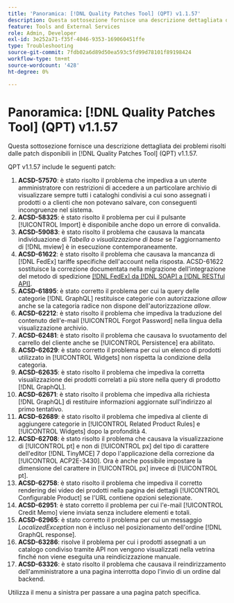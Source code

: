 ```yaml
---
title: 'Panoramica: [!DNL Quality Patches Tool] (QPT) v1.1.57'
description: Questa sottosezione fornisce una descrizione dettagliata dei problemi risolti dalle patch disponibili in  [!DNL Quality Patches Tool] (QPT) v1.1.57.
feature: Tools and External Services
role: Admin, Developer
exl-id: 3e252a71-f35f-4046-9353-169060451ffe
type: Troubleshooting
source-git-commit: 7fdb02a6d89d50ea593c5fd99d78101f89198424
workflow-type: tm+mt
source-wordcount: '428'
ht-degree: 0%

---
```


# Panoramica: [!DNL Quality Patches Tool] (QPT) v1.1.57

Questa sottosezione fornisce una descrizione dettagliata dei problemi risolti dalle patch disponibili in [!DNL Quality Patches Tool] (QPT) v1.1.57.

QPT v1.1.57 include le seguenti patch:

1. **ACSD-57570**: è stato risolto il problema che impediva a un utente amministratore con restrizioni di accedere a un particolare archivio di visualizzare sempre tutti i cataloghi condivisi a cui sono assegnati i prodotti o a clienti che non potevano salvare, con conseguenti incongruenze nel sistema.
1. **ACSD-58325**: è stato risolto il problema per cui il pulsante [!UICONTROL Import] è disponibile anche dopo un errore di convalida.
1. **ACSD-59083**: è stato risolto il problema che causava la mancata individuazione di _Tabella o visualizzazione di base_ se l&#39;aggiornamento di [!DNL mview] è in esecuzione contemporaneamente.
1. **ACSD-61622**: è stato risolto il problema che causava la mancanza di [!DNL FedEx] tariffe specifiche dell&#39;account nella risposta. ACSD-61622 sostituisce la correzione documentata nella migrazione dell&#39;integrazione del metodo di spedizione [[!DNL FedEx] da [!DNL SOAP] a [!DNL RESTful API]](https://experienceleague.adobe.com/en/docs/commerce-knowledge-base/kb/troubleshooting/known-issues-patches-attached/fedex-shipping-method-integration-migration-soap-restful-api).
1. **ACSD-61895**: è stato corretto il problema per cui la query delle categorie [!DNL GraphQL] restituisce categorie con autorizzazione *allow* anche se la categoria radice non dispone dell&#39;autorizzazione *allow*.
1. **ACSD-62212**: è stato risolto il problema che impediva la traduzione del contenuto dell&#39;e-mail [!UICONTROL Forgot Password] nella lingua della visualizzazione archivio.
1. **ACSD-62481**: è stato risolto il problema che causava lo svuotamento del carrello del cliente anche se [!UICONTROL Persistence] era abilitato.
1. **ACSD-62629**: è stato corretto il problema per cui un elenco di prodotti utilizzato in [!UICONTROL Widgets] non rispetta la condizione della categoria.
1. **ACSD-62635**: è stato risolto il problema che impediva la corretta visualizzazione dei prodotti correlati a più store nella query di prodotto [!DNL GraphQL].
1. **ACSD-62671**: è stato risolto il problema che impediva alla richiesta [!DNL GraphQL] di restituire informazioni aggiornate sull&#39;indirizzo al primo tentativo.
1. **ACSD-62689**: è stato risolto il problema che impediva al cliente di aggiungere categorie in [!UICONTROL Related Product Rules] e [!UICONTROL Widgets] dopo la profondità 4.
1. **ACSD-62708**: è stato risolto il problema che causava la visualizzazione di [!UICONTROL pt] e non di [!UICONTROL px] del tipo di carattere dell&#39;editor [!DNL TinyMCE] 7 dopo l&#39;applicazione della correzione da [!UICONTROL ACP2E-3430]. Ora è anche possibile impostare la dimensione del carattere in [!UICONTROL px] invece di [!UICONTROL pt].
1. **ACSD-62758**: è stato risolto il problema che impediva il corretto rendering dei video dei prodotti nella pagina dei dettagli [!UICONTROL Configurable Product] se l&#39;URL contiene opzioni selezionate.
1. **ACSD-62951**: è stato corretto il problema per cui l&#39;e-mail [!UICONTROL Credit Memo] viene inviata senza includere elementi e totali.
1. **ACSD-62965**: è stato corretto il problema per cui un messaggio *LocalizedException* non è incluso nel posizionamento dell&#39;ordine [!DNL GraphQL response].
1. **ACSD-63286**: risolve il problema per cui i prodotti assegnati a un catalogo condiviso tramite API non vengono visualizzati nella vetrina finché non viene eseguita una reindicizzazione manuale.
1. **ACSD-63326**: è stato risolto il problema che causava il reindirizzamento dell&#39;amministratore a una pagina interrotta dopo l&#39;invio di un ordine dal backend.


Utilizza il menu a sinistra per passare a una pagina patch specifica.
